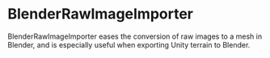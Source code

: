 # BlenderRawImageImporter
BlenderRawImageImporter eases the conversion of raw images to a mesh in Blender, and is especially useful when exporting Unity terrain to Blender.

